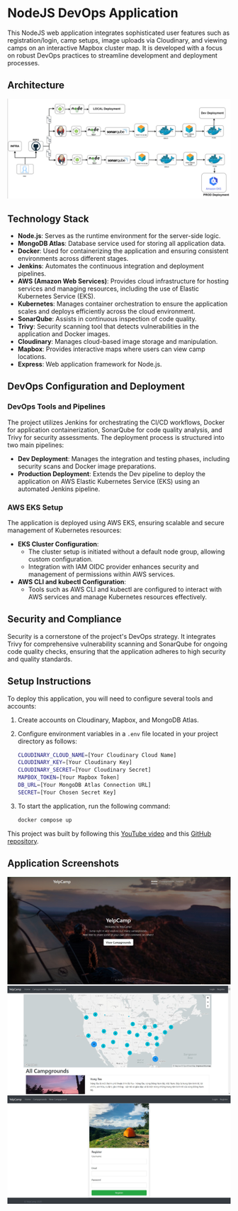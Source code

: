 # NodeJS DevOps Application

This NodeJS web application integrates sophisticated user features such as registration/login, camp setups, image uploads via Cloudinary, and viewing camps on an interactive Mapbox cluster map. It is developed with a focus on robust DevOps practices to streamline development and deployment processes.

## Architecture

![](./images/architecture.png)

## Technology Stack

- **Node.js**: Serves as the runtime environment for the server-side logic.
- **MongoDB Atlas**: Database service used for storing all application data.
- **Docker**: Used for containerizing the application and ensuring consistent environments across different stages.
- **Jenkins**: Automates the continuous integration and deployment pipelines.
- **AWS (Amazon Web Services)**: Provides cloud infrastructure for hosting services and managing resources, including the use of Elastic Kubernetes Service (EKS).
- **Kubernetes**: Manages container orchestration to ensure the application scales and deploys efficiently across the cloud environment.
- **SonarQube**: Assists in continuous inspection of code quality.
- **Trivy**: Security scanning tool that detects vulnerabilities in the application and Docker images.
- **Cloudinary**: Manages cloud-based image storage and manipulation.
- **Mapbox**: Provides interactive maps where users can view camp locations.
- **Express**: Web application framework for Node.js.

## DevOps Configuration and Deployment

### DevOps Tools and Pipelines

The project utilizes Jenkins for orchestrating the CI/CD workflows, Docker for application containerization, SonarQube for code quality analysis, and Trivy for security assessments. The deployment process is structured into two main pipelines:

- **Dev Deployment**: Manages the integration and testing phases, including security scans and Docker image preparations.
- **Production Deployment**: Extends the Dev pipeline to deploy the application on AWS Elastic Kubernetes Service (EKS) using an automated Jenkins pipeline.

### AWS EKS Setup

The application is deployed using AWS EKS, ensuring scalable and secure management of Kubernetes resources:

- **EKS Cluster Configuration**:
  - The cluster setup is initiated without a default node group, allowing custom configuration.
  - Integration with IAM OIDC provider enhances security and management of permissions within AWS services.
- **AWS CLI and kubectl Configuration**:
  - Tools such as AWS CLI and kubectl are configured to interact with AWS services and manage Kubernetes resources effectively.

## Security and Compliance

Security is a cornerstone of the project's DevOps strategy. It integrates Trivy for comprehensive vulnerability scanning and SonarQube for ongoing code quality checks, ensuring that the application adheres to high security and quality standards.

## Setup Instructions

To deploy this application, you will need to configure several tools and accounts:

1. Create accounts on Cloudinary, Mapbox, and MongoDB Atlas.
2. Configure environment variables in a `.env` file located in your project directory as follows:

   ```sh
   CLOUDINARY_CLOUD_NAME=[Your Cloudinary Cloud Name]
   CLOUDINARY_KEY=[Your Cloudinary Key]
   CLOUDINARY_SECRET=[Your Cloudinary Secret]
   MAPBOX_TOKEN=[Your Mapbox Token]
   DB_URL=[Your MongoDB Atlas Connection URL]
   SECRET=[Your Chosen Secret Key]
   ```

3. To start the application, run the following command:

   ```sh
   docker compose up
   ```

This project was built by following this [YouTube video](https://www.youtube.com/@devopsshack) and this [GitHub repository](https://github.com/jaiswaladi246/3-Tier-Full-Stack).

## Application Screenshots

![](./images/home.jpg)
![](./images/campgrounds.jpg)
![](./images/register.jpg)
